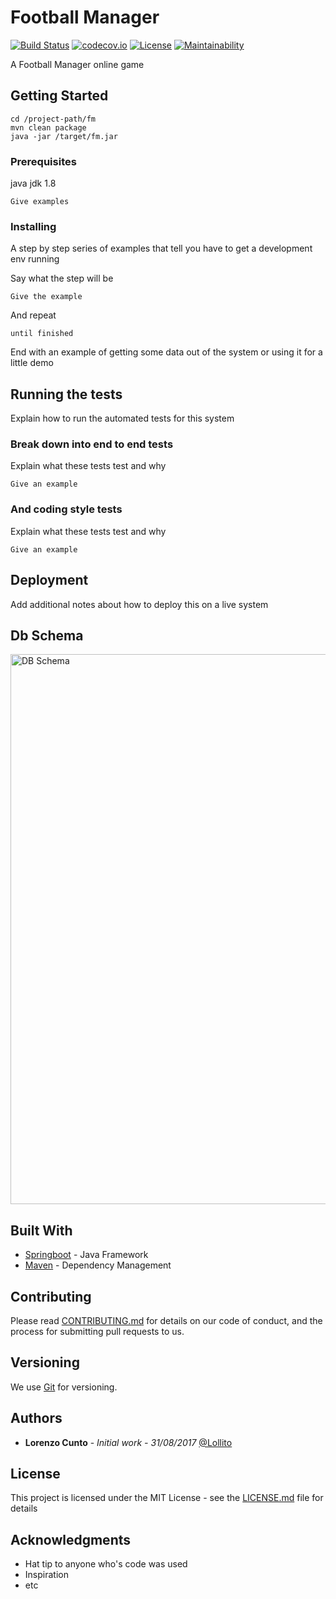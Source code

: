 # Football Manager
[![Build Status](https://api.travis-ci.org/lollito/fm.svg?branch=master)](https://travis-ci.org/lollito/fm/branches)
[![codecov.io](https://codecov.io/gh/lollito/fm/branch/master/graphs/badge.svg)](https://codecov.io/gh/lollito/fm/branch/master)
[![License](https://img.shields.io/github/license/lollito/fm.svg)](LICENSE.md)
[![Maintainability](https://api.codeclimate.com/v1/badges/b9a51647ded9b4784955/maintainability)](https://codeclimate.com/github/lollito/fm/maintainability)

A Football Manager online game

## Getting Started

```
cd /project-path/fm
mvn clean package
java -jar /target/fm.jar
```

### Prerequisites

java jdk 1.8

```
Give examples
```

### Installing

A step by step series of examples that tell you have to get a development env running

Say what the step will be

```
Give the example
```

And repeat

```
until finished
```

End with an example of getting some data out of the system or using it for a little demo

## Running the tests

Explain how to run the automated tests for this system

### Break down into end to end tests

Explain what these tests test and why

```
Give an example
```

### And coding style tests

Explain what these tests test and why

```
Give an example
```

## Deployment

Add additional notes about how to deploy this on a live system


## Db Schema

<img width="880" alt="DB Schema" src="https://user-images.githubusercontent.com/26112857/58509700-771dd780-8197-11e9-9eff-a854bc1b82a5.png">

## Built With

* [Springboot](https://projects.spring.io/spring-boot/) - Java Framework
* [Maven](https://maven.apache.org/) - Dependency Management

## Contributing

Please read [CONTRIBUTING.md](https://gist.github.com/PurpleBooth/b24679402957c63ec426) for details on our code of conduct, and the process for submitting pull requests to us.

## Versioning

We use [Git](https://git-scm.com/) for versioning.  

## Authors

* **Lorenzo Cunto** - *Initial work - 31/08/2017* [@Lollito](https://github.com/lollito)


## License

This project is licensed under the MIT License - see the [LICENSE.md](LICENSE.md) file for details

## Acknowledgments

* Hat tip to anyone who's code was used
* Inspiration
* etc

